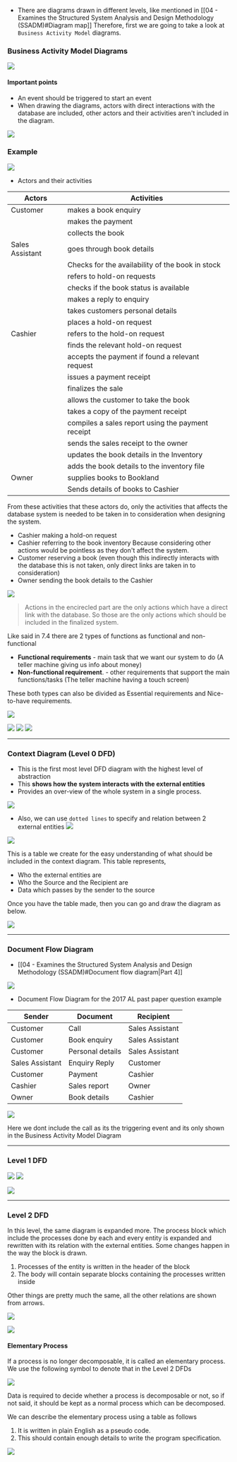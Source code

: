 
- There are diagrams drawn in different levels, like mentioned in [[04 - Examines the Structured System Analysis and Design Methodology (SSADM)#Diagram map]] Therefore, first we are going to take a look at `Business Activity Model` diagrams.

### Business Activity Model Diagrams

![](../../../assets/Images%201/Pasted%20image%2020230513185643.png)

#### Important points
- An event should be triggered to start an event
- When drawing the diagrams, actors with direct interactions with the database are included, other actors and their activities aren't included in the diagram.  


![](../../../assets/Images%201/Pasted%20image%2020230513190324.png)

### Example

![](../../../assets/Images%201/Pasted%20image%2020230513190948.png)

- Actors and their activities

| Actors | Activities |
| ---- | ---- |
| Customer | makes a book enquiry |
|  | makes the payment |
|  | collects the book |
| Sales Assistant | goes through book details |
|  | Checks for the availability of the book in stock |
|  | refers to hold-on requests |
|  | checks if the book status is available |
|  | makes a reply to enquiry |
|  | takes customers personal details |
|  | places a hold-on request |
| Cashier | refers to the hold-on request |
|  | finds the relevant hold-on request |
|  | accepts the payment if found a relevant request |
|  | issues a payment receipt |
|  | finalizes the sale |
|  | allows the customer to take the book |
|  | takes a copy of the payment receipt |
|  | compiles a sales report using the payment receipt |
|  | sends the sales receipt to the owner |
|  | updates the book details in the Inventory |
|  | adds the book details to the inventory file |
| Owner | supplies books to Bookland |
|  | Sends details of books to Cashier |

From these activities that these actors do, only the activities that affects the database system is needed to be taken in to consideration when designing the system. 
 - Cashier making a hold-on request
 - Cashier referring to the book inventory
Because considering other actions would be pointless as they don't affect the system.
-  Customer reserving a book (even though this indirectly interacts with the database this is not taken, only direct links are taken in to consideration)
- Owner sending the book details to the Cashier

![](../../../assets/Images%201/Pasted%20image%2020230513195923.png)

>Actions in the encirecled part are the only actions which have a direct link with the database. So those are the only actions which should be included in the finalized system.

Like said in 7.4 there are 2 types of functions as functional and non-functional
- **Functional requirements** - main task that we want our system to do (A teller machine giving us info about money)
- **Non-functional requirement**. - other requirements that support the main functions/tasks (The teller machine having a touch screen)

These both types can also be divided as Essential requirements and Nice-to-have requirements.

![](../../../assets/Images%201/Pasted%20image%2020230513202655.png)


![](../../../assets/Images%201/Pasted%20image%2020230527201525.png)
![](../../../assets/Images%201/Pasted%20image%2020230527201545.png)
![](../../../assets/Images%201/Pasted%20image%2020230527201554.png)

---
### Context Diagram (Level 0 DFD)
- This is the first most level DFD diagram with the highest level of abstraction
- This **shows how the system interacts with the external entities**
- Provides an over-view of the whole system in a single process.

![](../../../assets/Images%201/Pasted%20image%2020230527201816.png)

- Also, we can use `dotted lines` to specify and relation between 2 external entities
![](../../../assets/Images/Pasted%20image%2020230607134421.png)

![](../../../assets/Images%201/Pasted%20image%2020230527202529.png)

This is a table we create for the easy understanding of what should be included in the context diagram. This table represents,
- Who the external entities are
- Who the Source and the Recipient are
- Data which passes by the sender to the source

Once you have the table made, then you can go and draw the diagram as below.

![](../../../assets/Images%201/Pasted%20image%2020230527202638.png)

---
### Document Flow Diagram
- [[04 - Examines the Structured System Analysis and Design Methodology (SSADM)#Document flow diagram|Part 4]]

![](../../../assets/Images/Pasted%20image%2020230607130456.png)

- Document Flow Diagram for the 2017 AL past paper question example

| Sender          | Document         | Recipient       |
| --------------- | ---------------- | --------------- |
| Customer        | Call             | Sales Assistant |
| Customer        | Book enquiry     | Sales Assistant |
| Customer        | Personal details | Sales Assistant |
| Sales Assistant | Enquiry Reply    | Customer        |
| Customer        | Payment          | Cashier         |
| Cashier         | Sales report     | Owner           |
| Owner           | Book details     | Cashier         |

![](../../../assets/Images/Pasted%20image%2020230607133848.png)


Here we dont include the call as its the triggering event and its only shown in the Business Activity Model Diagram

---
### Level 1 DFD

![](../../../assets/Images%201/Pasted%20image%2020230527201605.png)
![](../../../assets/Images%201/Pasted%20image%2020230527201612.png)

![](../../../assets/Images/Pasted%20image%2020230607145519.png)

---
### Level 2 DFD

In this level, the same diagram is expanded more. The process block which include the processes done by each and every entity is expanded and rewritten with its relation with the external entities. Some changes happen in the way the block is drawn.
1. Processes of the entity is written in the header of the block
2. The body will contain separate blocks containing the processes written inside

Other things are pretty much the same, all the other relations are shown from arrows.
 
![](../../../assets/Images/Pasted%20image%2020230611163734.png)


![](../../../assets/Images/Pasted%20image%2020230611170210.png)
#### Elementary Process 

If a process is no longer decomposable, it is called an elementary process. We use the following symbol to denote that in the Level 2 DFDs

![](../../../assets/Images/Pasted%20image%2020230611170501.png)

Data is required to decide whether a process is decomposable or not, so if not said, it should be kept as a normal process which can be decomposed.

We can describe the elementary process using a table as follows
1. It is written in plain English as a pseudo code.
2. This should contain enough details to write the program specification.

![](../../../assets/Images/Pasted%20image%2020230611170617.png)
